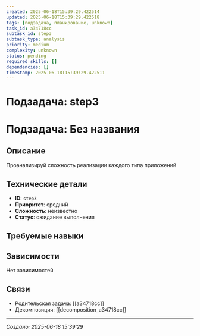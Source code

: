 ```yaml
---
created: 2025-06-18T15:39:29.422514
updated: 2025-06-18T15:39:29.422518
tags: [подзадача, планирование, unknown]
task_id: a34718cc
subtask_id: step3
subtask_type: analysis
priority: medium
complexity: unknown
status: pending
required_skills: []
dependencies: []
timestamp: 2025-06-18T15:39:29.422511
---
```


# Подзадача: step3

# Подзадача: Без названия

## Описание
Проанализируй сложность реализации каждого типа приложений

## Технические детали
- **ID**: `step3`
- **Приоритет**: средний
- **Сложность**: неизвестно
- **Статус**: ожидание выполнения

## Требуемые навыки


## Зависимости
Нет зависимостей

## Связи
- Родительская задача: [[a34718cc]]
- Декомпозиция: [[decomposition_a34718cc]]

---
*Создано: 2025-06-18 15:39:29*
